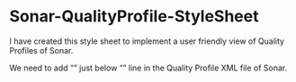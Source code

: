 # Sonar-QualityProfile-StyleSheet
I have created this style sheet to implement a user friendly view of Quality Profiles of Sonar.

We need to add “<?xml-stylesheet type="text/xsl" href="Sonar_QualityProfile_StyleSheet.xsl"?>” just below “<?xml version="1.0" encoding="UTF-8"?>” line in the Quality Profile XML file of Sonar.
